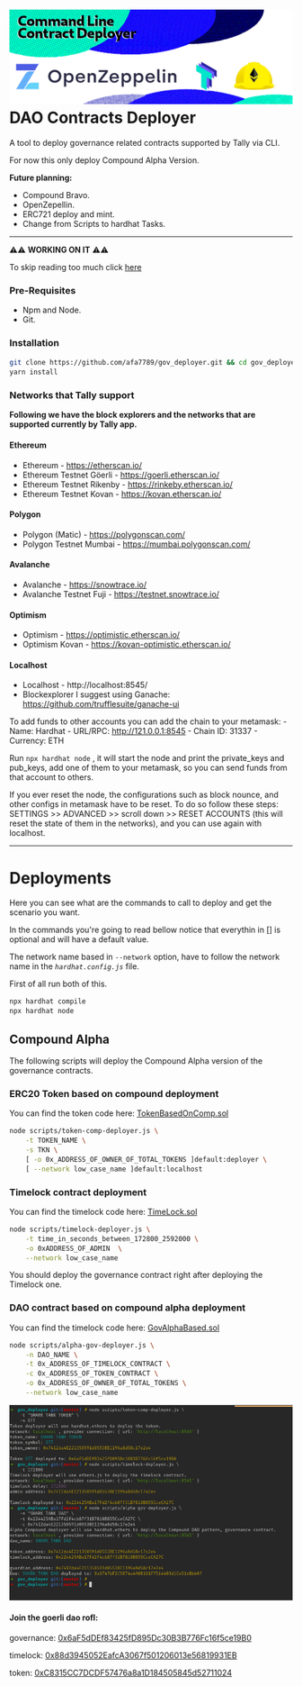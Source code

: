 ![Theme image for repository](resources/banner.png)
DAO Contracts Deployer
======================
A tool to deploy governance related contracts supported by Tally via CLI.

For now this only deploy Compound Alpha Version.

__Future planning:__
- Compound Bravo.
- OpenZepellin.
- ERC721 deploy and mint.
- Change from Scripts to hardhat Tasks.

----------------------

⚠️⚠️ __WORKING ON IT__ ⚠️⚠️

To skip reading too much click [here](#deployments)
### Pre-Requisites

- Npm and Node.
- Git.

### Installation

```bash
git clone https://github.com/afa7789/gov_deployer.git && cd gov_deployer
yarn install
```

### Networks that Tally support

__Following we have the block explorers and the networks that are supported currently by Tally app.__

#### Ethereum
- Ethereum -  https://etherscan.io/
- Ethereum Testnet Göerli -  https://goerli.etherscan.io/
- Ethereum Testnet Rikenby - https://rinkeby.etherscan.io/
- Ethereum Testnet Kovan - https://kovan.etherscan.io/

#### Polygon
- Polygon (Matic) - https://polygonscan.com/
- Polygon Testnet Mumbai - https://mumbai.polygonscan.com/

#### Avalanche
- Avalanche - https://snowtrace.io/
- Avalanche Testnet Fuji - https://testnet.snowtrace.io/

#### Optimism
- Optimism - https://optimistic.etherscan.io/
- Optimism Kovan - https://kovan-optimistic.etherscan.io/

#### Localhost
- Localhost - http://localhost:8545/
- Blockexplorer I suggest using Ganache: https://github.com/trufflesuite/ganache-ui

To add funds to other accounts you can add the chain to your metamask:
    - Name: Hardhat
    - URL/RPC: http://121.0.0.1:8545 
    - Chain ID: 31337
    - Currency: ETH

Run `npx hardhat node` , it will start the node and print the private_keys and pub_keys, add one of them to your metamask, so you can send funds from that account to others.

If you ever reset the node, the configurations such as block nounce, and other configs in metamask have to be reset. To do so follow these steps: SETTINGS >> ADVANCED >> scroll down >> RESET ACCOUNTS (this will reset the state of them in the networks), and you can use again with localhost.

------------------------------------

# Deployments

Here you can see what are the commands to call to deploy and get the scenario you want.

In the commands you're going to read bellow notice that everythin in [] is optional and will have a default value.

The network name based in `--network` option, have to follow the network name in the _`hardhat.config.js`_ file.

First of all run both of this.
```bash
npx hardhat compile
npx hardhat node
```

## Compound Alpha

The following scripts will deploy the Compound Alpha version of the governance contracts.

### ERC20 Token based on compound deployment

You can find the token code here: [TokenBasedOnComp.sol](contracts/Compound/TokenBasedOnComp.sol)

```bash
node scripts/token-comp-deployer.js \
    -t TOKEN_NAME \
    -s TKN \
    [ -o 0x_ADDRESS_OF_OWNER_OF_TOTAL_TOKENS ]default:deployer \
    [ --network low_case_name ]default:localhost
```
### Timelock contract deployment

You can find the timelock code here: [TimeLock.sol](contracts/Compound/Timelock.sol)

```bash
node scripts/timelock-deployer.js \
    -t time_in_seconds_between_172800_2592000 \
    -o 0xADDRESS_OF_ADMIN  \
    --network low_case_name
```

You should deploy the governance contract right after deploying the Timelock one.


### DAO contract based on compound alpha deployment

You can find the timelock code here: [GovAlphaBased.sol](contracts/Compound/GovAlphaBased.sol)

```bash
node scripts/alpha-gov-deployer.js \
    -n DAO_NAME \
    -t 0x_ADDRESS_OF_TIMELOCK_CONTRACT \
    -c 0x_ADDRESS_OF_TOKEN_CONTRACT \
    -o 0x_ADDRESS_OF_OWNER_OF_TOTAL_TOKENS \
    --network low_case_name
```

![Example printscreen](resources/print_screen_example.png)

#### Join the goerli dao rofl:

governance: [0x6aF5dDEf83425fD895Dc30B3B776Fc16f5ce19B0](https://goerli.etherscan.io/address/0x6af5ddef83425fd895dc30b3b776fc16f5ce19b0)

timelock:   [0x88d3945052EafcA3067f501206013e56819931EB](https://goerli.etherscan.io/address/0x88d3945052eafca3067f501206013e56819931eb)

token:      [0xC8315CC7DCDF57476a8a1D184505845d52711024](https://goerli.etherscan.io/address/0xc8315cc7dcdf57476a8a1d184505845d52711024)


<!-- 
## OpenZepellin DAO 

### with ERC20 Token

### with ERCO Wrapped Token

### with ERC721 Votes

## Compound Alpha

### with ERC20 Token

### with Wrapped Token

## Compound Bravo

### with ERC20 Token

### with Wrapped Token

If possible:
------------
## Compound Alpha with ERC721 Votes

## Compound Bravo with ERC721 Votes 


# Basic Sample Hardhat Project

This project demonstrates a basic Hardhat use case. It comes with a sample contract, a test for that contract, a sample script that deploys that contract, and an example of a task implementation, which simply lists the available accounts.

Try running some of the following tasks:

```shell
npx hardhat accounts
npx hardhat compile
npx hardhat clean
npx hardhat test
npx hardhat node
node scripts/sample-script.js
npx hardhat help
npx hardhat run --network <your-network> scripts/token-deployer.js --parameter1 one --parameter2 two --parameter3 three
npx hardhat verify --network goerli 0x8b91856Fe8B29493e615fBCA81B94B61DFcc670C 'Hello, Hardhat!'

```
-->